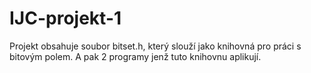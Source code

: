 # IJC-projekt-1

Projekt obsahuje soubor bitset.h, který slouží jako knihovná pro práci s bitovým polem. A pak 2 programy jenž tuto knihovnu aplikují. 
